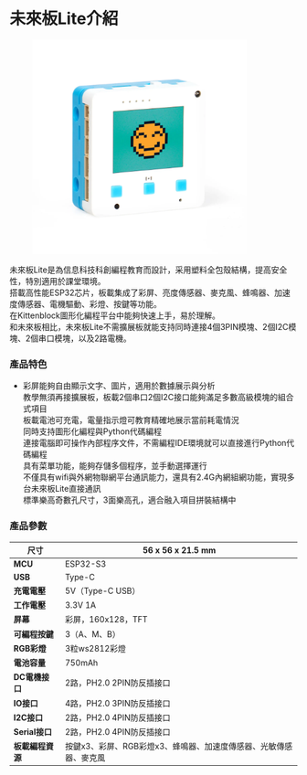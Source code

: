 # 未來板Lite介紹

<figure><img src="../../.gitbook/assets/image (12).png" alt="" width="375"><figcaption></figcaption></figure>

未來板Lite是為信息科技科創編程教育而設計，采用塑料全包殼結構，提高安全性，特別適用於課堂環境。
\
搭載高性能ESP32芯片，板載集成了彩屏、亮度傳感器、麥克風、蜂鳴器、加速度傳感器、電機驅動、彩燈、按鍵等功能。
\
在Kittenblock圖形化編程平台中能夠快速上手，易於理解。
\
和未來板相比，未來板Lite不需擴展板就能支持同時連接4個3PIN模塊、2個I2C模塊、2個串口模塊，以及2路電機。

### 產品特色

* 彩屏能夠自由顯示文字、圖片，適用於數據展示與分析
  \
  教學無須再接擴展板，板載2個串口2個I2C接口能夠滿足多數高級模塊的組合式項目
  \
  板載電池可充電，電量指示燈可教育精確地展示當前耗電情況
  \
  同時支持圖形化編程與Python代碼編程
  \
  連接電腦即可操作內部程序文件，不需編程IDE環境就可以直接進行Python代碼編程
  \
  具有菜單功能，能夠存儲多個程序，並手動選擇運行
  \
  不僅具有wifi與外網物聯網平台通訊能力，還具有2.4G內網組網功能，實現多台未來板Lite直接通訊
  \
  標準樂高奇數孔尺寸，3面樂高孔，適合融入項目拼裝結構中





### 產品參數

| **尺寸**       | 56 x 56 x 21.5 mm                    |
| ------------ | ------------------------------------ |
| **MCU**      | ESP32-S3                             |
| **USB**      | Type-C                               |
| **充電電壓**     | 5V（Type-C USB）                       |
| **工作電壓**     | 3.3V 1A                              |
| **屏幕**       | 彩屏，160x128，TFT                       |
| **可編程按鍵**    | 3（A、M、B）                             |
| **RGB彩燈**    | 3粒ws2812彩燈                           |
| **電池容量**     | 750mAh                               |
| **DC電機接口**   | 2路，PH2.0 2PIN防反插接口                   |
| **IO接口**     | 4路，PH2.0 3PIN防反插接口                   |
| **I2C接口**    | 2路，PH2.0 4PIN防反插接口                   |
| **Serial接口** | 2路，PH2.0 4PIN防反插接口                   |
| **板載編程資源**   | 按鍵x3、彩屏、RGB彩燈x3、蜂鳴器、加速度傳感器、光敏傳感器、麥克風 |

###

